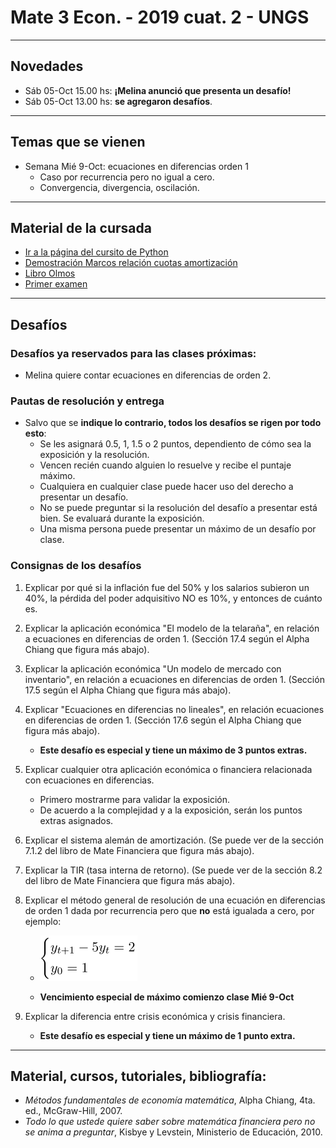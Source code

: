 # Mate 3 Econ. - 2019 cuat. 2 - UNGS

---

## Novedades
- Sáb 05-Oct 15.00 hs: **¡Melina anunció que presenta un desafío!**
- Sáb 05-Oct 13.00 hs: **se agregaron desafíos**.

---

## Temas que se vienen
- Semana Mié 9-Oct: ecuaciones en diferencias orden 1
	* Caso por recurrencia pero no igual a cero.
	* Convergencia, divergencia, oscilación.

---

## Material de la cursada
- [Ir a la página del cursito de Python](https://sebasped.github.io/python-mate3-2019c2/)
- [Demostración Marcos relación cuotas amortización](https://github.com/sebasped/ME3-2019c2/blob/master/demostracionMarcos_relacion_capAmort_y_capitalizacion.jpeg)
- [Libro Olmos](http://www.mpeargentina.com.ar/wp-content/uploads/2016/03/Deuda-Externa-Alejandro-Olmos.pdf)
- [Primer examen](https://github.com/sebasped/ME3-2019c2/blob/master/primerExamen.pdf)

---

## Desafíos
### Desafíos ya reservados para las clases próximas:
- Melina quiere contar ecuaciones en diferencias de orden 2.

### Pautas de resolución y entrega
- Salvo que se **indique lo contrario, todos los desafíos se rigen por todo esto**:
	* Se les asignará 0.5, 1, 1.5 o 2 puntos, dependiento de cómo sea la exposición y la resolución.
	* Vencen recién cuando alguien lo resuelve y recibe el puntaje máximo.
	* Cualquiera en cualquier clase puede hacer uso del derecho a presentar un desafío.
	* No se puede preguntar si la resolución del desafío a presentar está bien. Se evaluará durante la exposición.
	* Una misma persona puede presentar un máximo de un desafío por clase.

### Consignas de los desafíos
1. Explicar por qué si la inflación fue del 50% y los salarios subieron un 40%, la pérdida del poder adquisitivo NO es 10%, y entonces de cuánto es.

2. Explicar la aplicación económica "El modelo de la telaraña", en relación a ecuaciones en diferencias de orden 1. (Sección 17.4 según el Alpha Chiang que figura más abajo).

3. Explicar la aplicación económica "Un modelo de mercado con inventario", en relación a ecuaciones en diferencias de orden 1. (Sección 17.5 según el Alpha Chiang que figura más abajo).

4. Explicar "Ecuaciones en diferencias no lineales", en relación ecuaciones en diferencias de orden 1. (Sección 17.6 según el Alpha Chiang que figura más abajo).
	- **Este desafío es especial y tiene un máximo de 3 puntos extras.**

5. Explicar cualquier otra aplicación económica o financiera relacionada con ecuaciones en diferencias.
	- Primero mostrarme para validar la exposición.
	- De acuerdo a la complejidad y a la exposición, serán los puntos extras asignados.

6. Explicar el sistema alemán de amortización. (Se puede ver de la sección 7.1.2 del libro de Mate Financiera que figura más abajo).

7. Explicar la TIR (tasa interna de retorno). (Se puede ver de la sección 8.2 del libro de Mate Financiera que figura más abajo).

8. Explicar el método general de resolución de una ecuación en diferencias de orden 1 dada por recurrencia pero que **no** está igualada a cero, por ejemplo:

	- ![](https://raw.githubusercontent.com/sebasped/ME3-2019c2/master/ecdif1.png)

	- **Vencimiento especial de máximo comienzo clase Mié 9-Oct**

9. Explicar la diferencia entre crisis económica y crisis financiera.

	- **Este desafío es especial y tiene un máximo de 1 punto extra.**

---

## Material, cursos, tutoriales, bibliografía:
- _Métodos fundamentales de economía matemática_, Alpha Chiang, 4ta. ed., McGraw-Hill, 2007.
- _Todo lo que ustede quiere saber sobre matemática financiera pero no se anima a preguntar_, Kisbye y Levstein, Ministerio de Educación, 2010.

